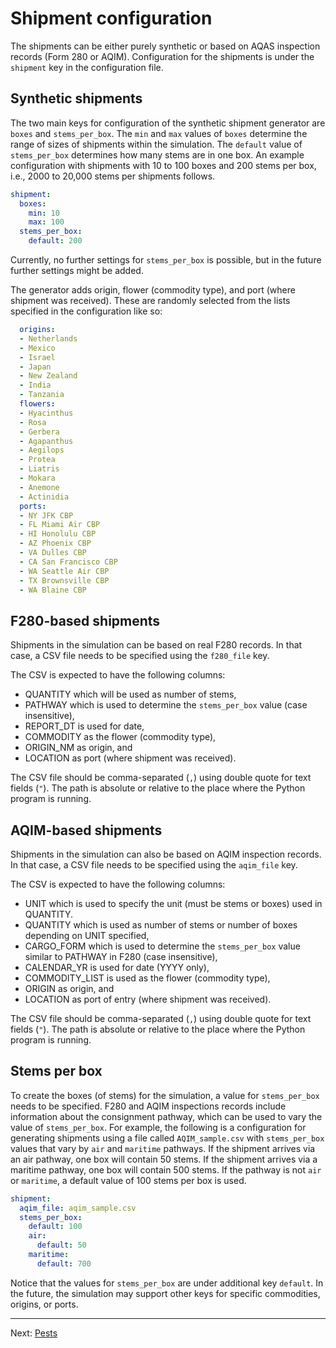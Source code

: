 # Shipment configuration

The shipments can be either purely synthetic or based on AQAS inspection
 records (Form 280 or AQIM). Configuration for the shipments is under
 the `shipment` key in the configuration file.

## Synthetic shipments

The two main keys for configuration of the synthetic shipment generator
are `boxes` and `stems_per_box`. The `min` and `max` values of `boxes`
determine the range of sizes of shipments within the simulation.
The `default` value of `stems_per_box` determines how many stems are in
one box. An example configuration with shipments with 10 to 100 boxes
and 200 stems per box, i.e., 2000 to 20,000 stems per shipments follows.

```yaml
shipment:
  boxes:
    min: 10
    max: 100
  stems_per_box:
    default: 200
```

Currently, no further settings for `stems_per_box` is possible, but in
the future further settings might be added.

The generator adds origin, flower (commodity type), and port (where
shipment was received). These are randomly selected from the lists
specified in the configuration like so:

```yaml
  origins:
  - Netherlands
  - Mexico
  - Israel
  - Japan
  - New Zealand
  - India
  - Tanzania
  flowers:
  - Hyacinthus
  - Rosa
  - Gerbera
  - Agapanthus
  - Aegilops
  - Protea
  - Liatris
  - Mokara
  - Anemone
  - Actinidia
  ports:
  - NY JFK CBP
  - FL Miami Air CBP
  - HI Honolulu CBP
  - AZ Phoenix CBP
  - VA Dulles CBP
  - CA San Francisco CBP
  - WA Seattle Air CBP
  - TX Brownsville CBP
  - WA Blaine CBP
```

## F280-based shipments

Shipments in the simulation can be based on real F280 records. In that
case, a CSV file needs to be specified using the `f280_file` key.

The CSV is expected to have the following columns:
 * QUANTITY which will be used as number of stems,
 * PATHWAY which is used to determine the `stems_per_box` value
   (case insensitive),
 * REPORT_DT is used for date,
 * COMMODITY as the flower (commodity type),
 * ORIGIN_NM as origin, and
 * LOCATION as port (where shipment was received).

The CSV file should be comma-separated (`,`) using double quote for text
fields (`"`). The path is absolute or relative to the place where the
Python program is running.


## AQIM-based shipments

Shipments in the simulation can also be based on AQIM inspection records. In that
case, a CSV file needs to be specified using the `aqim_file` key.

The CSV is expected to have the following columns:
 * UNIT which is used to specify the unit (must be stems or boxes) used
   in QUANTITY.
 * QUANTITY which is used as number of stems or number of boxes
   depending on UNIT specified,
 * CARGO_FORM which is used to determine the `stems_per_box` value
   similar to PATHWAY in F280 (case insensitive),
 * CALENDAR_YR is used for date (YYYY only),
 * COMMODITY_LIST is used as the flower (commodity type),
 * ORIGIN as origin, and
 * LOCATION as port of entry (where shipment was received).

The CSV file should be comma-separated (`,`) using double quote for text
fields (`"`). The path is absolute or relative to the place where the
Python program is running.

## Stems per box
To create the boxes (of stems) for the simulation, a value for
`stems_per_box` needs to be specified. F280 and AQIM inspections records
include information about the consignment pathway, which can be used to
vary the value of `stems_per_box`. For example, the following is a
configuration for generating shipments using a file called
`AQIM_sample.csv` with `stems_per_box` values that vary by `air` and
`maritime` pathways. If the shipment arrives via an air
pathway, one box will contain 50 stems. If the shipment arrives via a maritime
pathway, one box will contain 500 stems. If the pathway is not `air` or
`maritime`, a default value of 100 stems per box is used.

```yaml
shipment:
  aqim_file: aqim_sample.csv
  stems_per_box:
    default: 100
    air:
      default: 50
    maritime:
      default: 700
```

Notice that the values for `stems_per_box` are under additional key
`default`. In the future, the simulation may support other keys for
specific commodities, origins, or ports.


---

Next: [Pests](pest.md)

